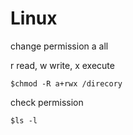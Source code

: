 # Linux

change permission
a  all

r  read, w  write, x  execute
```
$chmod -R a+rwx /direcory
```
check permission
```
$ls -l
```

